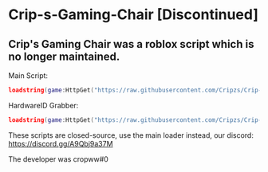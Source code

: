 # Crip-s-Gaming-Chair [Discontinued]

## Crip's Gaming Chair was a roblox script which is no longer maintained.

Main Script: 
```lua
loadstring(game:HttpGet("https://raw.githubusercontent.com/Cripzs/Crip-s-Gaming-Chair-Key-System/main/main%20loader.lua"))()
```

HardwareID Grabber:
```lua
loadstring(game:HttpGet("https://raw.githubusercontent.com/Cripzs/Crip-s-Gaming-Chair-Key-System/main/HardwareID.lua"))()
```

These scripts are closed-source, use the main loader instead, our discord: https://discord.gg/A9Qbj9a37M

The developer was cropww#0
